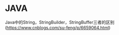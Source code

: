 # JAVA
Java中的String，StringBuilder，StringBuffer三者的区别(https://www.cnblogs.com/su-feng/p/6659064.html)
